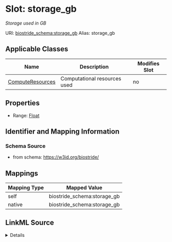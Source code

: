 

# Slot: storage_gb 


_Storage used in GB_





URI: [biostride_schema:storage_gb](https://w3id.org/biostride/schema/storage_gb)
Alias: storage_gb

<!-- no inheritance hierarchy -->





## Applicable Classes

| Name | Description | Modifies Slot |
| --- | --- | --- |
| [ComputeResources](ComputeResources.md) | Computational resources used |  no  |






## Properties

* Range: [Float](Float.md)




## Identifier and Mapping Information






### Schema Source


* from schema: https://w3id.org/biostride/




## Mappings

| Mapping Type | Mapped Value |
| ---  | ---  |
| self | biostride_schema:storage_gb |
| native | biostride_schema:storage_gb |




## LinkML Source

<details>
```yaml
name: storage_gb
description: Storage used in GB
from_schema: https://w3id.org/biostride/
rank: 1000
alias: storage_gb
owner: ComputeResources
domain_of:
- ComputeResources
range: float

```
</details>